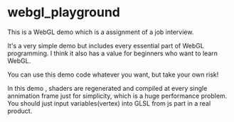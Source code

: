 # webgl_playground
This is a WebGL demo which is a assignment of a job interview. 

It's a very simple demo but includes every essential part of WebGL programming.
I think it also has a value for beginners who want to learn WebGL.


You can use this demo code whatever you want, but take your own risk!




In this demo , shaders are regenerated and compiled at every single annimation frame just for simplicity, which is a huge performance problem. You should just input variables(vertex) into GLSL from js part in a real product.


